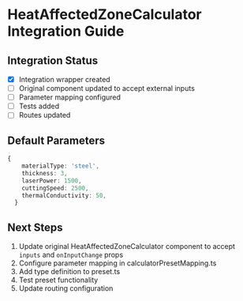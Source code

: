 # HeatAffectedZoneCalculator Integration Guide

## Integration Status
- [x] Integration wrapper created
- [ ] Original component updated to accept external inputs
- [ ] Parameter mapping configured
- [ ] Tests added
- [ ] Routes updated

## Default Parameters
```typescript
{
    materialType: 'steel',
    thickness: 3,
    laserPower: 1500,
    cuttingSpeed: 2500,
    thermalConductivity: 50,
  }
```

## Next Steps
1. Update original HeatAffectedZoneCalculator component to accept `inputs` and `onInputChange` props
2. Configure parameter mapping in calculatorPresetMapping.ts
3. Add type definition to preset.ts
4. Test preset functionality
5. Update routing configuration
